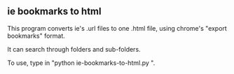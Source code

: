 ie bookmarks to html
--------
This program converts ie's .url files to one .html file, using chrome's "export bookmarks" format. 

It can search through folders and sub-folders.

To use, type in "python ie-bookmarks-to-html.py <Favorites folder>".

